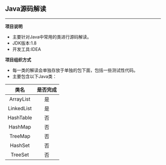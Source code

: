 ## Java源码解读

---
**项目说明**
- 主要针对Java中常用的类进行源码解读。 
- JDK版本:1.8 
- 开发工具:IDEA

**项目组织方式**
- 每一类的解读会单独存放于单独的包下面，包括一些测试性代码。
- 主要包含以下Java类：  

|类名|是否完成|
|:---:|:---:|
|ArrayList|是|
|LinkedList|是|
|HashTable|否|
|HashMap|否|
|TreeMap|否|
|HashSet|否|
|TreeSet|否|

